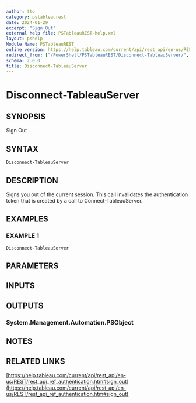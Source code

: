 ```yaml
---
author: tto
category: pstableaurest
date: 2024-01-29
excerpt: "Sign Out"
external help file: PSTableauREST-help.xml
layout: pshelp
Module Name: PSTableauREST
online version: https://help.tableau.com/current/api/rest_api/en-us/REST/rest_api_ref_authentication.htm#sign_out
redirect_from: ["/PowerShell/PSTableauREST/Disconnect-TableauServer/", "/PowerShell/PSTableauREST/disconnect-tableauserver/", "/PowerShell/disconnect-tableauserver/"]
schema: 2.0.0
title: Disconnect-TableauServer
---
```


# Disconnect-TableauServer

## SYNOPSIS
Sign Out

## SYNTAX

```
Disconnect-TableauServer
```

## DESCRIPTION
Signs you out of the current session.
This call invalidates the authentication token that is created by a call to Connect-TableauServer.

## EXAMPLES

### EXAMPLE 1
```
Disconnect-TableauServer
```

## PARAMETERS

## INPUTS

## OUTPUTS

### System.Management.Automation.PSObject
## NOTES

## RELATED LINKS

[https://help.tableau.com/current/api/rest_api/en-us/REST/rest_api_ref_authentication.htm#sign_out](https://help.tableau.com/current/api/rest_api/en-us/REST/rest_api_ref_authentication.htm#sign_out)

